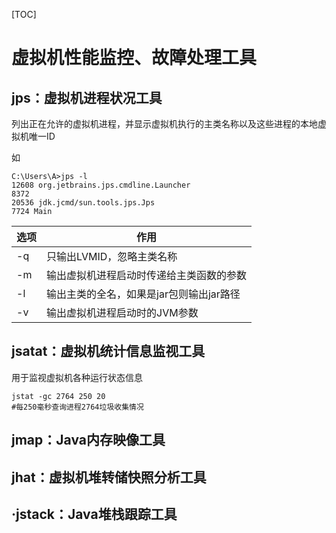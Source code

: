 [TOC]

# 虚拟机性能监控、故障处理工具

## jps：虚拟机进程状况工具

列出正在允许的虚拟机进程，并显示虚拟机执行的主类名称以及这些进程的本地虚拟机唯一ID

如

```shell
C:\Users\A>jps -l
12608 org.jetbrains.jps.cmdline.Launcher
8372
20536 jdk.jcmd/sun.tools.jps.Jps
7724 Main
```

| 选项 | 作用                                     |
| ---- | ---------------------------------------- |
| -q   | 只输出LVMID，忽略主类名称                |
| -m   | 输出虚拟机进程启动时传递给主类函数的参数 |
| -l   | 输出主类的全名，如果是jar包则输出jar路径 |
| -v   | 输出虚拟机进程启动时的JVM参数            |

## jsatat：虚拟机统计信息监视工具

用于监视虚拟机各种运行状态信息

```shell
jstat -gc 2764 250 20
#每250毫秒查询进程2764垃圾收集情况
```

## jmap：Java内存映像工具

## jhat：虚拟机堆转储快照分析工具

## ·jstack：Java堆栈跟踪工具